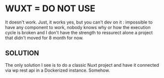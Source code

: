 # WUXT = DO NOT USE

It doesn't work. Just, it works yes, but you can't dev on it : impossible to have any component to work, nobody knows why or how the execution cycle is broken and I don't have the strength to ressurect alone a project that didn't moved for 8 month for now.

## SOLUTION

The only solution I see is to do a classic Nuxt project and have it connected via wp rest api in a Dockerized instance. Somehow.